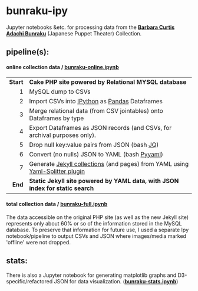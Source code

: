 # bunraku-ipy

Jupyter notebooks &etc. for processing data from the __[Barbara Curtis Adachi Bunraku](https://cul.github.io/bunraku-demo/)__ (Japanese Puppet Theater) Collection.

## pipeline(s):
#### online collection data / [bunraku-online.ipynb](https://github.com/mnyrop/bunraku-ipy/blob/master/bunraku-online.ipynb)

|               |             |
|-------------:|:-------------| 
| __Start__     | __Cake PHP site powered by Relational MYSQL database__ | 
| 1             | MySQL dump to CSVs     | 
| 2             | Import CSVs into [IPython](https://ipython.org/) as [Pandas](http://pandas.pydata.org/) Dataframes    | 
| 3             | Merge relational data (from CSV jointables) onto Dataframes by type    | 
| 4             | Export Dataframes as JSON records (and CSVs, for archival purposes only).   | 
| 5             | Drop null key:value pairs from JSON (bash [JQ](https://stedolan.github.io/jq/))   | 
| 6             | Convert (no nulls) JSON to YAML (bash [Pyyaml](http://pyyaml.org/))   | 
| 7             | Generate [Jekyll collections](https://jekyllrb.com/docs/collections/) (and pages) from YAML using [Yaml-Splitter plugin](https://github.com/mnyrop/yaml-splitter) |
| __End__       | __Static Jekyll site powered by YAML data, with JSON index for static search__ | 

#### total collection data / [bunraku-full.ipynb](https://github.com/mnyrop/bunraku-ipy/blob/master/bunraku-full.ipynb)

The data accessible on the original PHP site (as well as the new Jekyll site) represents only about 60% or so of the information stored in the MySQL database. To preserve that information for future use, I used a separate Ipy notebook/pipeline to output CSVs and JSON where images/media marked 'offline' were not dropped.


## stats:
There is also a Jupyter notebook for generating matplotlib graphs and D3-specific/refactored JSON for data visualization. (__[bunraku-stats.ipynb](https://github.com/mnyrop/bunraku-ipy/blob/master/stats/bunraku-stats.ipynb)__)
